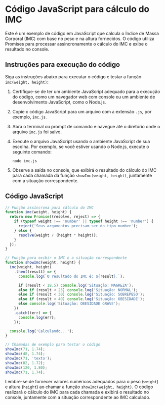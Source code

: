 # Código JavaScript para cálculo do IMC

Este é um exemplo de código em JavaScript que calcula o Índice de Massa Corporal (IMC) com base no peso e na altura fornecidos. O código utiliza Promises para processar assincronamente o cálculo do IMC e exibe o resultado no console.

## Instruções para execução do código

Siga as instruções abaixo para executar o código e testar a função `imc(weight, height)`:

1. Certifique-se de ter um ambiente JavaScript adequado para a execução do código, como um navegador web com console ou um ambiente de desenvolvimento JavaScript, como o Node.js.

2. Copie o código JavaScript para um arquivo com a extensão `.js`, por exemplo, `imc.js`.

3. Abra o terminal ou prompt de comando e navegue até o diretório onde o arquivo `imc.js` foi salvo.

4. Execute o arquivo JavaScript usando o ambiente JavaScript de sua escolha. Por exemplo, se você estiver usando o Node.js, execute o seguinte comando:

   ```
   node imc.js
   ```

5. Observe a saída no console, que exibirá o resultado do cálculo do IMC para cada chamada da função `showImc(weight, height)`, juntamente com a situação correspondente.

## Código JavaScript

```javascript
// Função assíncrona para cálculo do IMC
function imc(weight, height) {
  return new Promise((resolve, reject) => {
    if (typeof weight !== 'number' || typeof height !== 'number') {
      reject('Seus argumentos precisam ser do tipo number');
    } else {
      resolve(weight / (height * height));
    }
  });
}

// Função para exibir o IMC e a situação correspondente
function showImc(weight, height) {
  imc(weight, height)
    .then((result) => {
      console.log(`O resultado do IMC é: ${result}.`);

      if (result < 18.5) console.log('Situação: MAGREZA');
      else if (result < 25) console.log('Situação: NORMAL');
      else if (result < 30) console.log('Situação: SOBREPESO');
      else if (result < 40) console.log('Situação: OBESIDADE');
      else console.log('Situação: OBESIDADE GRAVE');
    })
    .catch((err) => {
      console.log(err);
    });

  console.log('Calculando...');
}

// Chamadas de exemplo para testar o código
showImc(71, 1.74);
showImc(48, 1.74);
showImc(71, 'texto');
showImc(82, 1.72);
showImc(120, 1.80);
showImc(71, 1.74);
```

Lembre-se de fornecer valores numéricos adequados para o peso (`weight`) e altura (`height`) ao chamar a função `showImc(weight, height)`. O código realizará o cálculo do IMC para cada chamada e exibirá o resultado no console, juntamente com a situação correspondente ao IMC calculado.